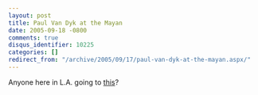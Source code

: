 ```yaml
---
layout: post
title: Paul Van Dyk at the Mayan
date: 2005-09-18 -0800
comments: true
disqus_identifier: 10225
categories: []
redirect_from: "/archive/2005/09/17/paul-van-dyk-at-the-mayan.aspx/"
---
```


Anyone here in L.A. going to
[this](http://www.clubplanet.com/mailer/2005/09/mayan-0921/ "Event")?

